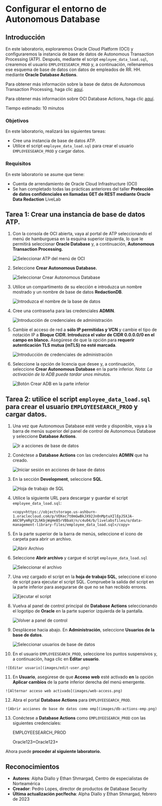 # Configurar el entorno de Autonomous Database

## Introducción

En este laboratorio, exploraremos Oracle Cloud Platform (OCI) y configuraremos la instancia de base de datos de Autonomous Transaction Processing (ATP). Después, mediante el script `employee_data_load.sql`, crearemos el usuario `EMPLOYEESEARCH_PROD` y, a continuación, rellenaremos ese esquema de base de datos con datos de empleados de RR. HH. mediante **Oracle Database Actions**.

Para obtener más información sobre la base de datos de Autonomous Transaction Processing, haga clic [aquí](https://www.oracle.com/autonomous-database/autonomous-transaction-processing/).

Para obtener más información sobre OCI Database Actions, haga clic [aquí](https://www.oracle.com/database/sqldeveloper/technologies/db-actions/).

Tiempo estimado: 10 minutos

### Objetivos

En este laboratorio, realizará las siguientes tareas:

*   Cree una instancia de base de datos ATP.
*   Utilice el script `employee_data_load.sql` para crear el usuario `EMPLOYEESEARCH_PROD` y cargar datos.

### Requisitos

En este laboratorio se asume que tiene:

*   Cuenta de arrendamiento de Oracle Cloud Infrastructure (OCI)
*   Se han completado todas las prácticas anteriores del taller **Protección de datos confidenciales en llamadas GET de REST mediante Oracle Data Redaction** LiveLab

## Tarea 1: Crear una instancia de base de datos ATP.

1.  Con la consola de OCI abierta, vaya al portal de ATP seleccionando el menú de hamburguesa en la esquina superior izquierda, lo que le permitirá seleccionar **Oracle Database** y, a continuación, **Autonomous Transaction Processing.**
    
    ![Seleccionar ATP del menú de OCI](images/select-the-atp-menu.png)
    
2.  Seleccione **Crear Autonomous Database.**
    
    ![Seleccionar Crear Autonomous Database](images/create-autonomous-database.png)
    
3.  Utilice un compartimento de su elección e introduzca un nombre mostrado y un nombre de base de datos **RedactionDB**.
    
    ![Introduzca el nombre de la base de datos](images/db-name.png)
    
4.  Cree una contraseña para las credenciales **ADMIN**.
    
    ![Introducción de credenciales de administración](images/atp-password.png)
    
5.  Cambie el acceso de red a **sólo IP permitidas y VCN** y cambie el tipo de notación IP a **Bloque CIDR. Introduzca el valor de CIDR 0.0.0.0/0 en el campo en blanco.** Asegúrese de que la opción para **requerir autenticación TLS mutua (mTLS) no esté marcada**.
    
    ![Introducción de credenciales de administración](images/secure-access.png)
    
6.  Seleccione la opción de licencia que desee y, a continuación, seleccione **Crear Autonomous Database** en la parte inferior. _Nota: La activación de la ADB puede tardar unos minutos._
    
    ![Botón Crear ADB en la parte inferior](images/create-the-atp.png)
    

## Tarea 2: utilice el script `employee_data_load.sql` para crear el usuario `EMPLOYEESEARCH_PROD` y cargar datos.

1.  Una vez que Autonomous Database esté verde y disponible, vaya a la barra de menús superior del panel de control de Autonomous Database y seleccione **Database Actions**.
    
    ![Ir a acciones de base de datos](images/db-actions.png)
    
2.  Conéctese a **Database Actions** con las credenciales **ADMIN** que ha creado.
    
    ![Iniciar sesión en acciones de base de datos](images/db-login.png)
    
3.  En la sección **Development**, seleccione **SQL**.
    
    ![Hoja de trabajo de SQL](images/sql-worksheet.png)
    
4.  Utilice la siguiente URL para descargar y guardar el script `employee_data_load.sql`:
    
        <copy>https://objectstorage.us-ashburn-1.oraclecloud.com/p/VEKec7t0mGwBkJX92Jn0nMptuXIlEpJ5XJA-A6C9PymRgY2LhKbjWqHeB5rVBbaV/n/c4u04/b/livelabsfiles/o/data-management-library-files/employee_data_load.sql</copy>   
        
5.  En la parte superior de la barra de menús, seleccione el icono de carpeta para abrir un archivo.
    
    ![Abrir Archivo](images/folder-icon.png)
    
6.  Seleccione **Abrir archivo** y cargue el script `employee_data_load.sql`
    
    ![Seleccionar el archivo](images/open-file.png)
    
7.  Una vez cargado el script en la **hoja de trabajo SQL**, seleccione el icono de script para ejecutar el script SQL. Compruebe la salida del script en la parte inferior para asegurarse de que no se han recibido errores.
    
    ![Ejecutar el script](images/run-script.png)
    
8.  Vuelva al panel de control principal de **Database Actions** seleccionando el logotipo de **Oracle** en la parte superior izquierda de la pantalla.
    
    ![Volver a panel de control](images/return-to-dash.png)
    
9.  Desplácese hacia abajo. En **Administración**, seleccione **Usuarios de la base de datos**.
    
    ![Seleccionar usuarios de base de datos](images/select-db-users.png)
    
10.  En el usuario `EMPLOYEESEARCH_PROD`, seleccione los puntos suspensivos y, a continuación, haga clic en **Editar usuario**.
    
    ![Editar usuario](images/edit-user.png)
    
11.  En **Usuario**, asegúrese de que **Acceso web** esté activado **en** la opción **Aplicar cambios** de la parte inferior derecha del menú emergente.
    
    ![Alternar acceso web activado](images/web-access.png)
    
12.  Abra el portal **Database Actions** para `EMPLOYEESEARCH_PROD`.
    
    ![Abrir acciones de base de datos como emp](images/db-actions-emp.png)
    
13.  Conéctese a **Database Actions** como `EMPLOYEESEARCH_PROD` con las siguientes credenciales:
    
        <copy>EMPLOYEESEARCH_PROD</copy>   
        
    
        <copy>Oracle123+Oracle123+</copy>
        

Ahora puede **proceder al siguiente laboratorio.**

## Reconocimientos

*   **Autores**: Alpha Diallo y Ethan Shmargad, Centro de especialistas de Norteamérica
*   **Creador**: Pedro Lopes, director de productos de Database Security
*   **Última actualización por/fecha**: Alpha Diallo y Ethan Shmargad, febrero de 2023